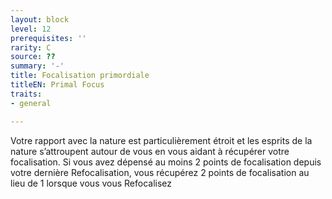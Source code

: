 ```yaml
---
layout: block
level: 12
prerequisites: ''
rarity: C
source: ??
summary: '-'
title: Focalisation primordiale
titleEN: Primal Focus
traits:
- general

---
```


<p>Votre rapport avec la nature est particulièrement étroit et les esprits de la nature s’attroupent autour de vous en vous aidant à récupérer votre focalisation. Si vous avez dépensé au moins 2 points de focalisation depuis votre dernière Refocalisation, vous récupérez 2 points de focalisation au lieu de 1 lorsque vous vous Refocalisez</p>